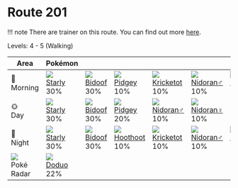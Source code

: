 # Route 201

!!! note
    There are trainer on this route. You can find out more [here](../../trainer_changes/route_201/).

Levels: 4 - 5 (Walking)

Area                           | Pokémon                       | &nbsp;                        | &nbsp;                          | &nbsp;                           | &nbsp;                          | &nbsp;                          | 
---                            | ---                           | ---                           | ---                             | ---                              | ---                             | ---                             | 
🌅<br>Morning                   | ![][396]<br> [Starly]<br> 30% | ![][399]<br> [Bidoof]<br> 30% | ![][016]<br> [Pidgey]<br> 10%   | ![][401]<br> [Kricketot]<br> 10% | ![][032]<br> [Nidoran♂]<br> 10% | ![][029]<br> [Nidoran♀]<br> 10% | 
🌞<br>Day                       | ![][396]<br> [Starly]<br> 30% | ![][399]<br> [Bidoof]<br> 30% | ![][016]<br> [Pidgey]<br> 20%   | ![][032]<br> [Nidoran♂]<br> 10%  | ![][029]<br> [Nidoran♀]<br> 10% | &nbsp;                          | 
🌙<br>Night                     | ![][396]<br> [Starly]<br> 30% | ![][399]<br> [Bidoof]<br> 30% | ![][163]<br> [Hoothoot]<br> 10% | ![][401]<br> [Kricketot]<br> 10% | ![][032]<br> [Nidoran♂]<br> 10% | ![][029]<br> [Nidoran♀]<br> 10% | 
![][poke-radar]<br> Poké Radar | ![][084]<br> [Doduo]<br> 22%  | &nbsp;                        | &nbsp;                          | &nbsp;                           | &nbsp;                          | &nbsp;                          | 

[Pidgey]: ../../pokemon_changes/016/
[Nidoran♀]: ../../pokemon_changes/029/
[Nidoran♂]: ../../pokemon_changes/032/
[Doduo]: ../../pokemon_changes/084/
[Hoothoot]: ../../pokemon_changes/163/
[Starly]: ../../pokemon_changes/396/
[Bidoof]: ../../pokemon_changes/399/
[Kricketot]: ../../pokemon_changes/401/
[poke-radar]: ../img/items/poke-radar.png
[016]: ../img/pokemon/016.png
[029]: ../img/pokemon/029.png
[032]: ../img/pokemon/032.png
[084]: ../img/pokemon/084.png
[163]: ../img/pokemon/163.png
[396]: ../img/pokemon/396.png
[399]: ../img/pokemon/399.png
[401]: ../img/pokemon/401.png
